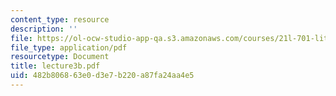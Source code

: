 ```yaml
---
content_type: resource
description: ''
file: https://ol-ocw-studio-app-qa.s3.amazonaws.com/courses/21l-701-literary-interpretation-interpreting-poetry-fall-2003/482b806863e0d3e7b220a87fa24aa4e5_lecture3b.pdf
file_type: application/pdf
resourcetype: Document
title: lecture3b.pdf
uid: 482b8068-63e0-d3e7-b220-a87fa24aa4e5
---
```


